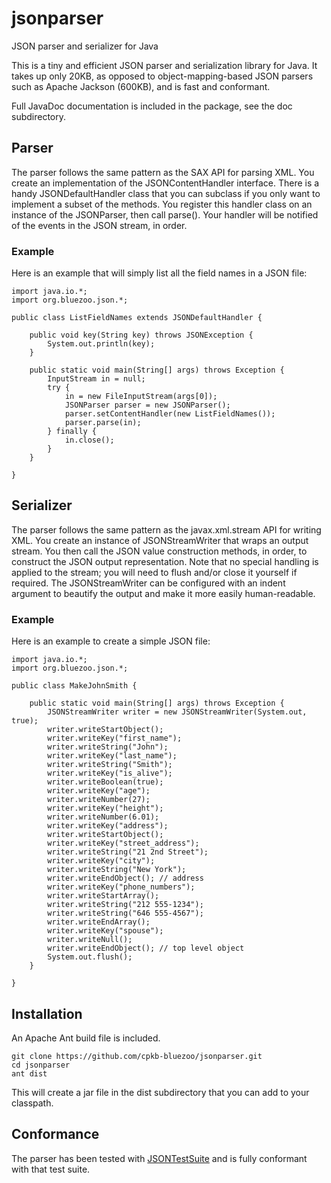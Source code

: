# jsonparser
JSON parser and serializer for Java

This is a tiny and efficient JSON parser and serialization library for Java.
It takes up only 20KB, as opposed to object-mapping-based JSON parsers such as
Apache Jackson (600KB), and is fast and conformant.

Full JavaDoc documentation is included in the package, see the doc subdirectory.

## Parser
The parser follows the same pattern as the SAX API for parsing XML.
You create an implementation of the JSONContentHandler interface.
There is a handy JSONDefaultHandler class that you can subclass if you
only want to implement a subset of the methods. You register this
handler class on an instance of the JSONParser, then call parse().
Your handler will be notified of the events in the JSON stream, in order.

### Example
Here is an example that will simply list all the field names in a JSON file:

    import java.io.*;
    import org.bluezoo.json.*;
    
    public class ListFieldNames extends JSONDefaultHandler {
    
        public void key(String key) throws JSONException {
            System.out.println(key);
        }
    
        public static void main(String[] args) throws Exception {
            InputStream in = null;
            try {
                in = new FileInputStream(args[0]);
                JSONParser parser = new JSONParser();
                parser.setContentHandler(new ListFieldNames());
                parser.parse(in);
            } finally {
                in.close();
            }
        }
    
    }

## Serializer
The parser follows the same pattern as the javax.xml.stream API for writing XML.
You create an instance of JSONStreamWriter that wraps an output stream.
You then call the JSON value construction methods, in order, to construct
the JSON output representation.
Note that no special handling is applied to the stream; you will need to flush
and/or close it yourself if required.
The JSONStreamWriter can be configured with an indent argument to beautify
the output and make it more easily human-readable.

### Example
Here is an example to create a simple JSON file:

    import java.io.*;
    import org.bluezoo.json.*;
    
    public class MakeJohnSmith {
    
        public static void main(String[] args) throws Exception {
            JSONStreamWriter writer = new JSONStreamWriter(System.out, true);
            writer.writeStartObject();
            writer.writeKey("first_name");
            writer.writeString("John");
            writer.writeKey("last_name");
            writer.writeString("Smith");
            writer.writeKey("is_alive");
            writer.writeBoolean(true);
            writer.writeKey("age");
            writer.writeNumber(27);
            writer.writeKey("height");
            writer.writeNumber(6.01);
            writer.writeKey("address");
            writer.writeStartObject();
            writer.writeKey("street_address");
            writer.writeString("21 2nd Street");
            writer.writeKey("city");
            writer.writeString("New York");
            writer.writeEndObject(); // address
            writer.writeKey("phone_numbers");
            writer.writeStartArray();
            writer.writeString("212 555-1234");
            writer.writeString("646 555-4567");
            writer.writeEndArray();
            writer.writeKey("spouse");
            writer.writeNull();
            writer.writeEndObject(); // top level object
            System.out.flush();
        }
    
    }

## Installation
An Apache Ant build file is included.

    git clone https://github.com/cpkb-bluezoo/jsonparser.git
    cd jsonparser
    ant dist

This will create a jar file in the dist subdirectory that you can add to your classpath.

## Conformance
The parser has been tested with [JSONTestSuite](https://github.com/nst/JSONTestSuite)
and is fully conformant with that test suite.
